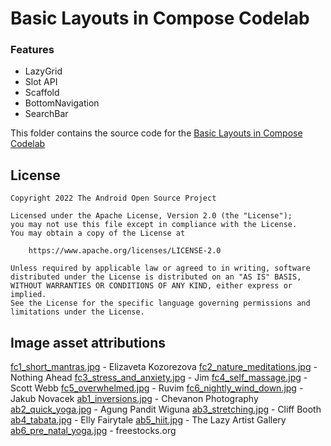 # Basic Layouts in Compose Codelab

### Features
 - LazyGrid
 - Slot API
 - Scaffold
 - BottomNavigation
 - SearchBar

This folder contains the source code for
the [Basic Layouts in Compose Codelab](https://developer.android.com/codelabs/jetpack-compose-layouts)

## License

```
Copyright 2022 The Android Open Source Project

Licensed under the Apache License, Version 2.0 (the "License");
you may not use this file except in compliance with the License.
You may obtain a copy of the License at

    https://www.apache.org/licenses/LICENSE-2.0

Unless required by applicable law or agreed to in writing, software
distributed under the License is distributed on an "AS IS" BASIS,
WITHOUT WARRANTIES OR CONDITIONS OF ANY KIND, either express or implied.
See the License for the specific language governing permissions and
limitations under the License.
```

## Image asset attributions

[fc1_short_mantras.jpg](https://www.pexels.com/photo/body-of-water-view-1825206/) - Elizaveta Kozorezova
[fc2_nature_meditations.jpg](https://www.pexels.com/photo/photo-of-green-leaves-3571551/) - Nothing Ahead
[fc3_stress_and_anxiety.jpg](https://www.pexels.com/photo/aerial-view-of-body-of-water-1557238/) - Jim
[fc4_self_massage.jpg](https://www.pexels.com/photo/photography-of-stones-1029604/) - Scott Webb
[fc5_overwhelmed.jpg](https://www.pexels.com/photo/white-clouds-3560044/) - Ruvim
[fc6_nightly_wind_down.jpg](https://www.pexels.com/photo/time-lapse-photo-of-stars-on-night-924824/) - Jakub Novacek
[ab1_inversions.jpg](https://www.pexels.com/photo/low-angle-view-of-woman-relaxing-on-beach-against-blue-sky-317157/) - Chevanon Photography
[ab2_quick_yoga.jpg](https://www.pexels.com/photo/photo-of-woman-stretching-her-body-1812964/) - Agung Pandit Wiguna
[ab3_stretching.jpg](https://www.pexels.com/photo/photo-of-women-stretching-together-4056723/) - Cliff Booth
[ab4_tabata.jpg](https://www.pexels.com/photo/fashion-man-people-art-4662438/) - Elly Fairytale
[ab5_hiit.jpg](https://www.pexels.com/photo/man-wearing-white-pants-under-blue-sky-999309/) - The Lazy Artist Gallery
[ab6_pre_natal_yoga.jpg](https://www.pexels.com/photo/woman-doing-yoga-396133/) - freestocks.org